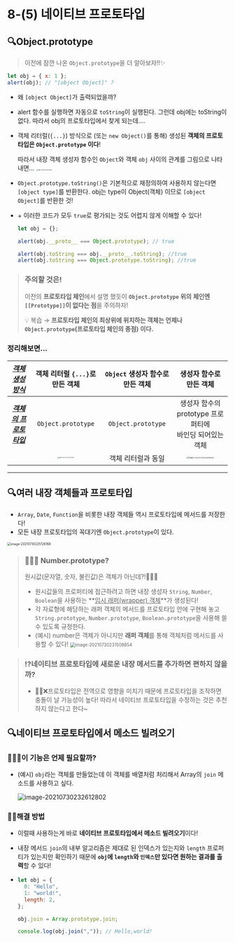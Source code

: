 # 8-(5) 네이티브 프로토타입

## 🔍Object.prototype

> 이전에 잠깐 나온 `Object.prototype`을 더 알아보자!!✨

```js
let obj = { x: 1 };
alert(obj); // "[object Object]" ?
```

- 왜 `[object Object]`가 출력되었을까?

- alert 함수를 실행하면 자동으로 `toString`이 실행된다. 그런데 obj에는 toString이 없다. 따라서 obj의 프로토타입에서 찾게 되는데....

- 객체 리터럴(`{...}`) 방식으로 (또는 `new Object()`를 통해) 생성된 **객체의 프로토타입은 `Object.prototype` 이다**!
  
  따라서 내장 객체 생성자 함수인 `Object`와 객체 `obj` 사이의 관계를 그림으로 나타내면...
  <img src="C:\Users\eunse\AppData\Roaming\Typora\typora-user-images\image-20210730222716609.png" alt="image-20210730222716609" style="zoom:18%;" />
  
- `Object.prototype.toString()`은 기본적으로 재정의하여 사용하지 않는다면 `[object type]`를 반환한다. 
  obj는 type이 Object(객체) 이므로 `[object Object]`를 반환한 것!
  
- \+ 이러한 코드가 모두 `true`로 평가되는 것도 어렵지 않게 이해할 수 있다!

  ```js
  let obj = {};
  
  alert(obj.__proto__ === Object.prototype); // true
  
  alert(obj.toString === obj.__proto__.toString); //true
  alert(obj.toString === Object.prototype.toString); //true
  ```

> ### 주의할 것은!
>
> 이전의 **프로토타입 체인**에서 설명 했듯이
> **`Object.prototype` 위의 체인엔 `[[Prototype]]`이 없다는 점**을 주의하자!
>
> 💡 복습 → **프로토타입 체인의 최상위에 위치하는 객체는 언제나 `Object.prototype`(프로토타입 체인의 종점) 이다.**



### 정리해보면...

|    <u>*객체 생성 방식*</u>     |               객체 리터럴 `{...}`로 만든 객체                | `Object` 생성자 함수로 만든 객체 |                   생성자 함수로 만든 객체                    |
| :----------------------------: | :----------------------------------------------------------: | :------------------------------: | :----------------------------------------------------------: |
| <u>***객체의 프로토타입***</u> |                      `Object.prototype`                      |        `Object.prototype`        | 생성자 함수의 prototype 프로퍼티에 <br/>바인딩 되어있는 객체 |
|                                | <img src="C:\Users\eunse\AppData\Roaming\Typora\typora-user-images\image-20210730222716609.png" alt="image-20210730222716609" style="zoom:15%;" /> |        객체 리터럴과 동일        | <img src="C:\Users\eunse\AppData\Roaming\Typora\typora-user-images\image-20210730224859636.png" alt="image-20210730224859636" style="zoom:25%;" /> |



---



## 🔍여러 내장 객체들과 프로토타입

- `Array`, `Date`, `Function`을 비롯한 내장 객체들 역시 프로토타입에 메서드를 저장한다!
- 모든 내장 프로토타입의 꼭대기엔 `Object.prototype`이 있다.

<img src="C:\Users\eunse\AppData\Roaming\Typora\typora-user-images\image-20210730225126168.png" alt="image-20210730225126168" style="zoom:50%;" />

> ### 🤷🏻‍♀️ Number.prototype?
>
> 원시값(문자열, 숫자, 불린값)은 객체가 아닌데?!🤯🤯🤯
>
> - 원시값들의 프로퍼티에 접근하려고 하면 내장 생성자 `String`, `Number`, `Boolean`을 사용하는 **<u>임시 래퍼(wrapper) 객체</u>**가 생성된다!
> - 각 자료형에 해당하는 래퍼 객체의 메서드를 프로토타입 안에 구현해 놓고 `String.prototype`, `Number.prototype`, `Boolean.prototype`을 사용해 쓸 수 있도록 규정한다.
> - (예시) number은 객체가 아니지만 **래퍼 객체**를 통해 객체처럼 메서드를 사용할 수 있다!
>   <img src="C:\Users\eunse\AppData\Roaming\Typora\typora-user-images\image-20210730231509854.png" alt="image-20210730231509854" style="zoom:70%;" />



> ### ⁉네이티브 프로토타입에 새로운 내장 메서드를 추가하면 편하지 않을까?
> 
> - ✋🏻❌프로토타입은 전역으로 영향을 미치기 때문에 프로토타입을 조작하면 충돌이 날 가능성이 높다! 
  따라서 네이티브 프로토타입을 수정하는 것은 추천하지 않는다고 한다~





## 🔍네이티브 프로토타입에서 메소드 빌려오기

### 💁🏻‍♂️이 기능은 언제 필요할까?

- (예시) `obj`라는 객체를 만들었는데 이 객체를 배열처럼 처리해서 Array의 `join` 메소드를 사용하고 싶다.
  
   ![image-20210730232612802](C:\Users\eunse\AppData\Roaming\Typora\typora-user-images\image-20210730232612802.png)

  

### 👏🏻해결 방법

- 이럴때 사용하는게 바로 **네이티브 프로토타입에서 메소드 빌려오기**이다!
- 내장 메서드 `join`의 내부 알고리즘은 제대로 된 인덱스가 있는지와 `length` 프로퍼티가 있는지만 확인하기 때문에
  **`obj`에 `length`와 `인덱스`만 있다면 원하는 결과를 출력**할 수 있다!

- ```js
  let obj = {
    0: "Hello",
    1: "world!",
    length: 2,
  };
  
  obj.join = Array.prototype.join;
  
  console.log(obj.join(",")); // Hello,world!
  ```

